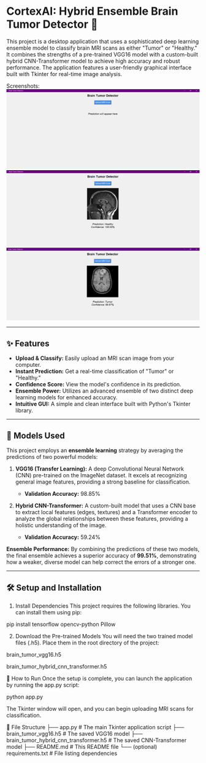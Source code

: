# CortexAI: Hybrid Ensemble Brain Tumor Detector 🧠

This project is a desktop application that uses a sophisticated deep learning ensemble model to classify brain MRI scans as either "Tumor" or "Healthy." It combines the strengths of a pre-trained VGG16 model with a custom-built hybrid CNN-Transformer model to achieve high accuracy and robust performance. The application features a user-friendly graphical interface built with Tkinter for real-time image analysis.


Screenshots:
![App Screenshot](/app_images/bt1.png)
![App Screenshot](/app_images/bt2.png)
![App Screenshot](/app_images/bt3.png)

---

## ✨ Features

- **Upload & Classify:** Easily upload an MRI scan image from your computer.
- **Instant Prediction:** Get a real-time classification of "Tumor" or "Healthy."
- **Confidence Score:** View the model's confidence in its prediction.
- **Ensemble Power:** Utilizes an advanced ensemble of two distinct deep learning models for enhanced accuracy.
- **Intuitive GUI:** A simple and clean interface built with Python's Tkinter library.

---

## 🤖 Models Used

This project employs an **ensemble learning** strategy by averaging the predictions of two powerful models:

1.  **VGG16 (Transfer Learning):** A deep Convolutional Neural Network (CNN) pre-trained on the ImageNet dataset. It excels at recognizing general image features, providing a strong baseline for classification.
    - **Validation Accuracy:** 98.85%

2.  **Hybrid CNN-Transformer:** A custom-built model that uses a CNN base to extract local features (edges, textures) and a Transformer encoder to analyze the global relationships between these features, providing a holistic understanding of the image.
    - **Validation Accuracy:** 59.24%

**Ensemble Performance:**
By combining the predictions of these two models, the final ensemble achieves a superior accuracy of **99.51%**, demonstrating how a weaker, diverse model can help correct the errors of a stronger one.

---

## 🛠️ Setup and Installation

1. Install Dependencies
This project requires the following libraries. You can install them using pip:

pip install tensorflow opencv-python Pillow

2. Download the Pre-trained Models
You will need the two trained model files (.h5). Place them in the root directory of the project:

brain_tumor_vgg16.h5

brain_tumor_hybrid_cnn_transformer.h5

🚀 How to Run
Once the setup is complete, you can launch the application by running the app.py script:

python app.py

The Tkinter window will open, and you can begin uploading MRI scans for classification.

📂 File Structure
├── app.py                                  # The main Tkinter application script
├── brain_tumor_vgg16.h5                    # The saved VGG16 model
├── brain_tumor_hybrid_cnn_transformer.h5   # The saved CNN-Transformer model
├── README.md                               # This README file
└── (optional) requirements.txt             # File listing dependencies
